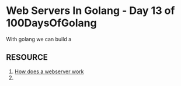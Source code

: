 # Web Servers In Golang - Day 13 of 100DaysOfGolang

With golang we can build a 

## RESOURCE
1. [How does a webserver work](https://www.youtube.com/watch?v=9J1nJOivdyw&t=53s)
2.

